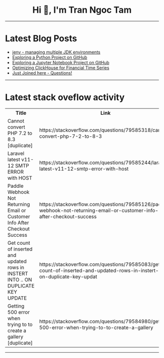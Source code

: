 <h1 align="center">Hi 👋, I'm Tran Ngoc Tam</h1>

---

# Latest Blog Posts 
<!-- BLOG-POST-LIST:START -->
- [jenv - managing multiple JDK environments](https://dev.to/m07sk/jenv-managing-multiple-jdk-environments-5d7)
- [Exploring a Python Project on GitHub](https://dev.to/vivek_chaurasia_5e4b55e7f/exploring-a-python-project-on-github-2dfc)
- [Exploring a Jupyter Notebook Project on GitHub](https://dev.to/vivek_chaurasia_5e4b55e7f/exploring-a-jupyter-notebook-project-on-github-445i)
- [Optimizing ClickHouse for Financial Time Series](https://dev.to/ms-dev/optimizing-clickhouse-for-financial-time-series-39d6)
- [Just Joined here - Questions!](https://dev.to/oberin/just-joined-here-questions-1l88)
<!-- BLOG-POST-LIST:END -->

---

# Latest stack oveflow activity
<table>
  <tr><th>Title</th><th>Link</th></tr>
  <!-- STACKOVERFLOW:START --><tr><td>Cannot convert PHP 7.2 to 8.3 [duplicate]</td><td>https://stackoverflow.com/questions/79585318/cannot-convert-php-7-2-to-8-3</td></tr><tr><td>Laravel latest v11-12 SMTP ERROR with HOST</td><td>https://stackoverflow.com/questions/79585244/laravel-latest-v11-12-smtp-error-with-host</td></tr><tr><td>Paddle Webhook Not Returning Email or Customer Info After Checkout Success</td><td>https://stackoverflow.com/questions/79585126/paddle-webhook-not-returning-email-or-customer-info-after-checkout-success</td></tr><tr><td>Get count of inserted and updated rows in INSTERT INTO .. ON DUPLICATE KEY UPDATE</td><td>https://stackoverflow.com/questions/79585083/get-count-of-inserted-and-updated-rows-in-instert-into-on-duplicate-key-updat</td></tr><tr><td>Getting 500 error when trying to to create a gallery [duplicate]</td><td>https://stackoverflow.com/questions/79584980/getting-500-error-when-trying-to-to-create-a-gallery</td></tr><!-- STACKOVERFLOW:END -->
</table>

---


